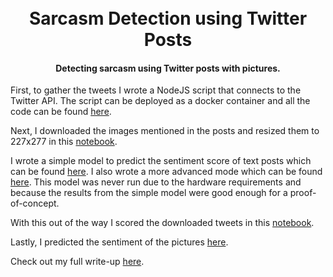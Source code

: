 
<h1 align="center">
  <br>
  Sarcasm Detection using Twitter Posts
  <br>
</h1>

<h4 align="center">Detecting sarcasm using Twitter posts with pictures.</h4>

First, to gather the tweets I wrote a NodeJS script that connects to the Twitter API.
The script can be deployed as a docker container and all the code can be found [here](https://github.com/RobinWeitzel/language-processing-project/tree/master/TwitterCrawler).

Next, I downloaded the images mentioned in the posts and resized them to 227x277 in this [notebook](https://github.com/RobinWeitzel/language-processing-project/blob/master/Image_downloader.ipynb).

I wrote a simple model to predict the sentiment score of text posts which can be found [here](https://github.com/RobinWeitzel/language-processing-project/blob/master/SimpleTextAnalysis.ipynb). I also wrote a more advanced mode which can be found [here](https://github.com/RobinWeitzel/language-processing-project/blob/master/AdvancedTextAnalysis.ipynb). This model was never run due to the hardware requirements and because the results from the simple model were good enough for a proof-of-concept.

With this out of the way I scored the downloaded tweets in this [notebook](https://github.com/RobinWeitzel/language-processing-project/blob/master/Scoring_tweets.ipynb).

Lastly, I predicted the sentiment of the pictures [here](https://github.com/RobinWeitzel/language-processing-project/blob/master/ImageSentiment.ipynb).

Check out my full write-up [here](https://github.com/RobinWeitzel/language-processing-project/blob/master/Report.pdf).